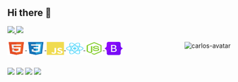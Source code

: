 ## Hi there 👋
<div>
  <a href="https://github.com/carlosfilhou">
  <img height="180em" src="https://github-readme-stats.vercel.app/api?username=carlosfilhou&show_icons=true&theme=tokyonight&include_all_commits=true&count_private=true"/>
  <img height="180em" src="https://github-readme-stats.vercel.app/api/top-langs/?username=carlosfilhou&layout=compact&langs_count=7&theme=tokyonight"/>
</div>
<div style="display: inline_block"><br>
  <img align="center" alt="carlos-html" height="30" width="40" src="https://raw.githubusercontent.com/devicons/devicon/master/icons/html5/html5-original.svg">
  <img align="center" alt="carlos-css" height="30" width="40" src="https://raw.githubusercontent.com/devicons/devicon/master/icons/css3/css3-original.svg">
  <img align="center" alt="carlos-js" height="30" width="40" src="https://raw.githubusercontent.com/devicons/devicon/master/icons/javascript/javascript-plain.svg">
  <img align="center" alt="carlos-react" height="30" width="40" src="https://raw.githubusercontent.com/devicons/devicon/master/icons/react/react-original.svg">
  <img align="center" alt="carlos-node" height="30" width="40" src="https://raw.githubusercontent.com/devicons/devicon/master/icons/nodejs/nodejs-original.svg">
  <img align="center" alt="carlos-bootstrap" height="30" width="40" src="https://raw.githubusercontent.com/devicons/devicon/master/icons/bootstrap/bootstrap-original.svg">
  <img align="right" alt="carlos-avatar" height="180" src="https://cdn.discordapp.com/attachments/406160804308582403/878206737512030258/Webp.net-gifmaker.gif">
</div>
  
##
  
<div>
  <a href="https://www.linkedin.com/in/carlosfilhou/" target="_blank"><img src="https://img.shields.io/badge/LinkedIn-0077B5?style=for-the-badge&logo=linkedin&logoColor=white"       target="_blank"></a>
  <a href="https://instagram.com/carlosfilhou" target="_blank"><img src="https://img.shields.io/badge/-Instagram-%23E4405F?style=for-the-badge&logo=instagram&logoColor=white"       target="_blank"></a>
  <a href="https://www.twitter.com/carlosfilhou" target="_blank"><img src="https://img.shields.io/badge/Twitter-1DA1F2?style=for-the-badge&logo=twitter&logoColor=white"       target="_blank"></a>
  <a href = "mailto:carlosfilho.canal@gmail.com"><img src="https://img.shields.io/badge/Gmail-D14836?style=for-the-badge&logo=gmail&logoColor=white" target="_blank"></a>
  
</div>
